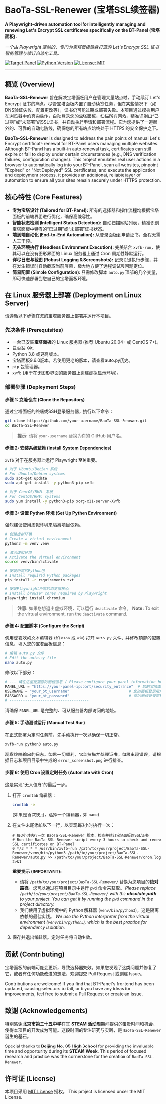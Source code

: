 # BaoTa-SSL-Renewer (宝塔SSL续签器)

**A Playwright-driven automation tool for intelligently managing and renewing Let's Encrypt SSL certificates specifically on the BT-Panel (宝塔面板).**

_一个由 Playwright 驱动的、专门为宝塔面板量身打造的 Let's Encrypt SSL 证书智能管理与续订自动化工具。_

[![Target Panel](https://img.shields.io/badge/Panel-BT%20Panel-green.svg)](https://www.bt.cn/)
[![Python Version](https://img.shields.io/badge/Python-3.8%2B-blue.svg)](https://www.python.org/)
[![License: MIT](https://img.shields.io/badge/License-MIT-yellow.svg)](https://opensource.org/licenses/MIT)

---

## 概览 (Overview)

**BaoTa-SSL-Renewer** 旨在解决宝塔面板用户在管理大量站点时，手动续订 Let's Encrypt 证书的痛点。尽管宝塔面板内置了自动续签任务，但在某些情况下（如DNS验证失败、配置更改等），证书仍可能过期或部署失败。本项目通过模拟用户在浏览器中的真实操作，自动登录您的宝塔面板，扫描所有网站，精准识别出“已过期”或“未部署”的SSL证书，并自动执行申请和部署流程。它为您提供了一道额外的、可靠的自动化防线，确保您的所有站点始终处于 HTTPS 的安全保护之下。

**BaoTa-SSL-Renewer** is designed to address the pain points of manual Let's Encrypt certificate renewal for BT-Panel users managing multiple websites. Although BT-Panel has a built-in auto-renewal task, certificates can still expire or fail to deploy under certain circumstances (e.g., DNS verification failures, configuration changes). This project emulates real user actions in a browser to automatically log into your BT-Panel, scan all websites, pinpoint "Expired" or "Not Deployed" SSL certificates, and execute the application and deployment process. It provides an additional, reliable layer of automation to ensure all your sites remain securely under HTTPS protection.

## 核心特性 (Core Features)

- **专为宝塔设计 (Tailored for BT-Panel):** 所有的选择器和操作流程均根据宝塔面板的前端界面进行优化，确保高兼容性。
- **智能状态检测 (Intelligent Status Detection):** 自动扫描网站列表，精准识别宝塔面板中特有的“已过期”或“未部署”证书状态。
- **端到端自动化 (End-to-End Automation):** 从登录面板到申请证书，全程无需人工干预。
- **无头环境执行 (Headless Environment Execution):** 完美结合 `xvfb-run`，使其可以在没有图形界面的 Linux 服务器上通过 Cron 周期性静默运行。
- **详尽日志与截图 (Robust Logging & Screenshots):** 记录关键执行步骤，并在发生错误时自动截取当前屏幕，极大地方便了远程调试和问题定位。
- **简易配置 (Simple Configuration):** 只需修改脚本 `auto.py` 顶部的几个变量，即可快速部署到您自己的宝塔面板环境。

## 在 Linux 服务器上部署 (Deployment on Linux Server)

请遵循以下步骤在您的宝塔服务器上部署并运行本项目。

### 先决条件 (Prerequisites)

- 一台已安装**宝塔面板**的 Linux 服务器 (推荐 Ubuntu 20.04+ 或 CentOS 7+)。
- 已安装 Git。
- Python 3.8 或更高版本。
- 宝塔面板9.6.0版本。若使用更老的版本，请查看auto.py历史。
- `pip` 包管理器。
- `xvfb` (用于在无图形界面的服务器上创建虚拟显示环境)。

### 部署步骤 (Deployment Steps)

#### 步骤 1: 克隆仓库 (Clone the Repository)
通过宝塔面板的终端或SSH登录服务器，执行以下命令：
```bash
git clone https://github.com/your-username/BaoTa-SSL-Renewer.git
cd BaoTa-SSL-Renewer
```
> **提示:** 请将 `your-username` 替换为你的 GitHub 用户名。

#### 步骤 2: 安装系统依赖 (Install System Dependencies)
`xvfb` 对于在服务器上运行 Playwright 至关重要。
```bash
# 对于 Ubuntu/Debian 系统
# For Ubuntu/Debian systems
sudo apt-get update
sudo apt-get install -y python3-pip xvfb

# 对于 CentOS/RHEL 系统
# For CentOS/RHEL systems
sudo yum install -y python3-pip xorg-x11-server-Xvfb
```

#### 步骤 3: 设置 Python 环境 (Set Up Python Environment)
强烈建议使用虚拟环境来隔离项目依赖。
```bash
# 创建虚拟环境
# Create a virtual environment
python3 -m venv venv

# 激活虚拟环境
# Activate the virtual environment
source venv/bin/activate

# 安装所需的Python包
# Install required Python packages
pip install -r requirements.txt

# 安装Playwright所需的浏览器核心
# Install browser cores required by Playwright
playwright install chromium
```
> **注意:** 如果您想退出虚拟环境，可以运行 `deactivate` 命令。
> **Note:** To exit the virtual environment, run the `deactivate` command.

#### 步骤 4: 配置脚本 (Configure the Script)
使用您喜欢的文本编辑器 (如 `nano` 或 `vim`) 打开 `auto.py` 文件，并修改顶部的配置信息，填入您的宝塔面板信息：
```bash
# 编辑 auto.py 文件
# Edit the auto.py file
nano auto.py
```
修改以下部分：
```python
# --- 请在这里配置您的面板信息 / Please configure your panel information here ---
PANEL_URL = "https://your-panel-ip:port/security_entrance"  # 您的宝塔面板URL（必须包含安全入口）/ Your BT-Panel URL (must include security entrance)
USERNAME = "your_bt_username"                           # 您的面板登录用户名 / Your panel login username
PASSWORD = "your_bt_password"                           # 您的面板登录密码 / Your panel login password
# ------------------------------------
```
请确保 `PANEL_URL` 是完整的、可从服务器内部访问的地址。

#### 步骤 5: 手动测试运行 (Manual Test Run)
在正式部署为定时任务前，先手动执行一次以确保一切正常。
```bash
xvfb-run python3 auto.py
```
观察终端输出的日志。如果一切顺利，它会扫描并处理证书。如果出现错误，请根据日志和项目目录中生成的 `error_screenshot.png` 进行排查。

#### 步骤 6: 使用 Cron 设置定时任务 (Automate with Cron)
这是实现“无人值守”的最后一步。
1.  打开 `crontab` 编辑器：
    ```bash
    crontab -e
    ```
    (如果是首次使用，选择一个编辑器，如 `nano`)

2.  在文件末尾添加以下一行，以实现每3小时执行一次：
    ```crontab
    # 每3小时执行一次 BaoTa-SSL-Renewer 脚本，检查并续订宝塔面板的SSL证书
    # Run the BaoTa-SSL-Renewer script every 3 hours to check and renew SSL certificates on BT-Panel
    0 */3 * * * /usr/bin/xvfb-run /path/to/your/project/BaoTa-SSL-Renewer/venv/bin/python3 /path/to/your/project/BaoTa-SSL-Renewer/auto.py >> /path/to/your/project/BaoTa-SSL-Renewer/cron.log 2>&1
    ```
    **重要提示 (IMPORTANT):**
    - 请将 `/path/to/your/project/BaoTa-SSL-Renewer/` 替换为您项目的**绝对路径**。您可以通过在项目目录中运行 `pwd` 命令来获取。
      _Please replace `/path/to/your/project/BaoTa-SSL-Renewer/` with the **absolute path** to your project. You can get it by running the `pwd` command in the project directory._
    - 我们使用了虚拟环境中的 Python 解释器 (`venv/bin/python3`)，这是隔离依赖的最佳实践。
      _We use the Python interpreter from the virtual environment (`venv/bin/python3`), which is the best practice for dependency isolation._

3.  保存并退出编辑器。定时任务将自动生效。

## 贡献 (Contributing)
宝塔面板的前端可能会更新，导致选择器失效。如果您发现了这类问题并修复了它，或者有任何功能改进的想法，欢迎提交 Pull Request 或创建 Issue。

Contributions are welcome! If you find that BT-Panel's frontend has been updated, causing selectors to fail, or if you have any ideas for improvements, feel free to submit a Pull Request or create an Issue.

## 致谢 (Acknowledgements)

特别感谢**北京市第三十五中学**在其 **STEAM 活动周**期间提供的宝贵时间和机会，使得本项目的开发成为可能。这段时间的专注研究与实践，是 `BaoTa-SSL-Renewer` 诞生的基石。

Special thanks to **Beijing No. 35 High School** for providing the invaluable time and opportunity during its **STEAM Week**. This period of focused research and practice was the cornerstone for the creation of `BaoTa-SSL-Renewer`.

## 许可证 (License)
本项目采用 [MIT License](https://opensource.org/licenses/MIT) 授权。
This project is licensed under the MIT License.
